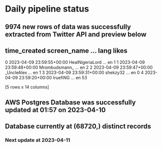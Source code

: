 # Daily pipeline status
## 9974 new rows of data was successfully extracted from Twitter API and preview below
##                time_created      screen_name  ... lang likes
0 2023-04-09 23:59:55+00:00  HealNigeriaLord  ...   en     1
1 2023-04-09 23:59:48+00:00    Mrombudsmann_  ...   en     2
2 2023-04-09 23:59:47+00:00       _UncleAlex  ...   en     1
3 2023-04-09 23:59:31+00:00         shekzy32  ...   en     0
4 2023-04-09 23:59:20+00:00         IruefiNG  ...   en    53

[5 rows x 14 columns]
## AWS Postgres Database was successfully updated at  01:57 on 2023-04-10
## Database currently at (68720,) distinct records
### Next update at 2023-04-11
